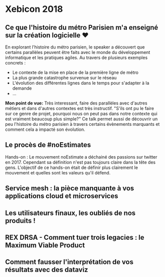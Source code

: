 # Xebicon 2018

## Ce que l'histoire du métro Parisien m'a enseigné sur la création logicielle :heart:

En explorant l'histoire du métro parisien, le speaker a découvert que certains parallèles peuvent être faits avec le 
monde du développement informatique et les pratiques agiles.
Au travers de plusieurs exemples concrets :
* Le contexte de la mise en place de la première ligne de métro
* La plus grande catastrophe survenue sur le réseau
* L'évolution des différentes lignes dans le temps pour s'adapter à la demande
* ...

**Mon point de vue:**
Très interessant, faire des parallèles avec d'autres métiers et dans d'autres contextes est très instructif. "S'ils ont
pu le faire sur ce genre de projet, pourquoi nous on peut pas dans notre contexte qui est vraiment beaucoup plus simple?"
Ce talk permet aussi de découvrir un peu l'histoire du métro parisien à travers certains évènements marquants et comment
cela a impacté son évolution.

## Le procès de #noEstimates

Hands-on : Le mouvement noEstimate a déchainé des passions sur twitter en 2017. Cependant sa définition n'est pas 
toujours claire dans la tête des gens. L'objectif de ce hands-on était de définir plus clairement le mouvement et quelles
sont les valeurs qu'il défend.

## Service mesh : la pièce manquante à vos applications cloud et microservices
## Les utilisateurs finaux, les oubliés de nos produits !
## REX DRSA - Comment tuer trois legacies : le Maximum Viable Product
## Comment fausser l'interprétation de vos résultats avec des dataviz